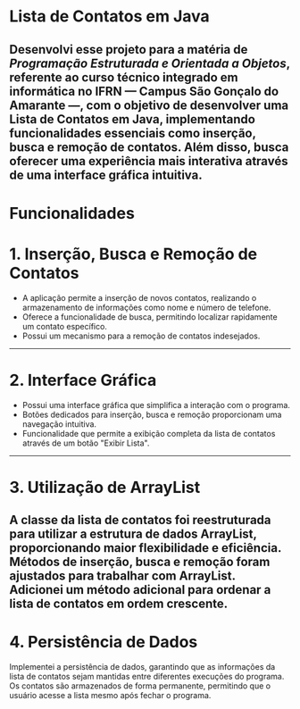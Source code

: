 # Lista de Contatos em Java
Desenvolvi esse projeto para a matéria de *Programação Estruturada e Orientada a Objetos*,
referente ao curso técnico integrado em informática no IFRN — Campus São Gonçalo do Amarante —,
com  o objetivo de desenvolver uma Lista de Contatos em Java, implementando funcionalidades
essenciais como inserção, busca e remoção de contatos. Além disso, busca oferecer uma experiência
mais interativa através de uma interface gráfica intuitiva.
---
# Funcionalidades
# 1. Inserção, Busca e Remoção de Contatos
- A aplicação permite a inserção de novos contatos, realizando o armazenamento de informações
como nome e número de telefone.
- Oferece a funcionalidade de busca, permitindo localizar rapidamente um contato específico.
- Possui um mecanismo para a remoção de contatos indesejados.
---
# 2. Interface Gráfica
- Possui uma interface gráfica que simplifica a interação com o programa.
- Botões dedicados para inserção, busca e remoção proporcionam uma navegação intuitiva.
- Funcionalidade que permite a exibição completa da lista de contatos através de um botão "Exibir Lista".
---
# 3. Utilização de ArrayList
A classe da lista de contatos foi reestruturada para utilizar a estrutura de dados ArrayList, proporcionando maior flexibilidade e eficiência.
Métodos de inserção, busca e remoção foram ajustados para trabalhar com ArrayList.
Adicionei um método adicional para ordenar a lista de contatos em ordem crescente.
---
# 4. Persistência de Dados
Implementei a persistência de dados, garantindo que as informações da lista de contatos sejam mantidas entre diferentes execuções do programa.
Os contatos são armazenados de forma permanente, permitindo que o usuário acesse a lista mesmo após fechar o programa.
